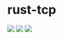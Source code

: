 # rust-tcp

<img src="https://img.shields.io/badge/build-passing-green?labelColor=151515"></img>
<img src="https://img.shields.io/badge/-TCP%20Server-151515"></img>
<img src="https://img.shields.io/badge/-Powered%20by%20Rust-151515?logo=rust"></img>
